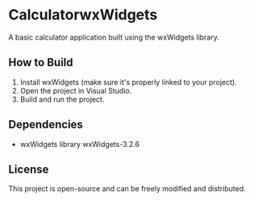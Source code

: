 # CalculatorwxWidgets

A basic calculator application built using the wxWidgets library.

## How to Build

1. Install wxWidgets (make sure it's properly linked to your project).
2. Open the project in Visual Studio.
3. Build and run the project.

## Dependencies

- wxWidgets library wxWidgets-3.2.6

## License

This project is open-source and can be freely modified and distributed.
